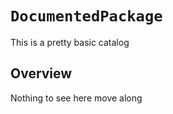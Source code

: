 # ``DocumentedPackage``

This is a pretty basic catalog

## Overview

Nothing to see here move along

